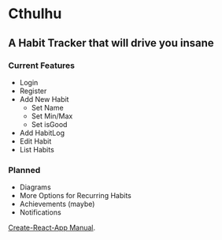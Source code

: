 # Cthulhu

## A Habit Tracker that will drive you insane

### Current Features

- Login
- Register
- Add New Habit
  - Set Name
  - Set Min/Max 
  - Set isGood
- Add HabitLog
- Edit Habit
- List Habits

### Planned

- Diagrams
- More Options for Recurring Habits
- Achievements (maybe)
- Notifications


[Create-React-App Manual](https://github.com/facebookincubator/create-react-app/blob/master/packages/react-scripts/template/README.md).
